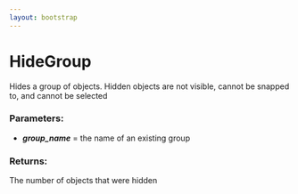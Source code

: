 ```yaml
---
layout: bootstrap
---
```


# HideGroup

Hides a group of objects. Hidden objects are not visible, cannot be
        snapped to, and cannot be selected
        

### Parameters:

- ***group_name*** = the name of an existing group
        

### Returns:


The number of objects that were hidden
        
